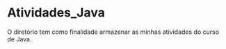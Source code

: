 # Atividades_Java

O diretório tem como finalidade armazenar as minhas atividades do curso de Java. 
